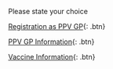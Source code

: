 Please state your choice

<a href="/https://vaksincovid.protecthealth.com.my/eng">Registration as PPV GP</a>{: .btn}

<a href="/https://vaksincovid.protecthealth.com.my/eng">PPV GP Information</a>{: .btn}

<a href="/http://covid-19.moh.gov.my/vaksin-covid-19">Vaccine Information</a>{: .btn}
